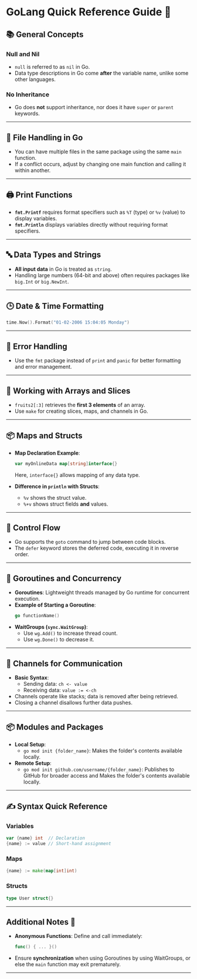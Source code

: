 
# GoLang Quick Reference Guide 🐹

## 📚 General Concepts

### Null and Nil
- `null` is referred to as `nil` in Go.
- Data type descriptions in Go come **after** the variable name, unlike some other languages.

### No Inheritance
- Go does **not** support inheritance, nor does it have `super` or `parent` keywords.

---

## 📄 File Handling in Go

- You can have multiple files in the same package using the same `main` function. 
- If a conflict occurs, adjust by changing one main function and calling it within another.

---

## 🖨️ Print Functions

- **`fmt.Printf`** requires format specifiers such as `%T` (type) or `%v` (value) to display variables.
- **`fmt.Println`** displays variables directly without requiring format specifiers.

---

## 🔤 Data Types and Strings

- **All input data** in Go is treated as `string`.
- Handling large numbers (64-bit and above) often requires packages like `big.Int` or `big.NewInt`.

---

## 🕒 Date & Time Formatting

```go
time.Now().Format("01-02-2006 15:04:05 Monday")
```

---

## 🛑 Error Handling

- Use the `fmt` package instead of `print` and `panic` for better formatting and error management.

---

## 🧩 Working with Arrays and Slices

- `fruits2[:3]` retrieves the **first 3 elements** of an array.
- Use `make` for creating slices, maps, and channels in Go.

---

## 📦 Maps and Structs

- **Map Declaration Example**:
  ```go
  var myOnlineData map[string]interface{}
  ```
  Here, `interface{}` allows mapping of any data type.

- **Difference in `println` with Structs**:
  - `%v` shows the struct value.
  - `%+v` shows struct fields **and** values.

---

## 🔀 Control Flow

- Go supports the `goto` command to jump between code blocks.
- The `defer` keyword stores the deferred code, executing it in reverse order.

---

## 🚀 Goroutines and Concurrency

- **Goroutines**: Lightweight threads managed by Go runtime for concurrent execution.
- **Example of Starting a Goroutine**:
  ```go
  go functionName()
  ```
- **WaitGroups (`sync.WaitGroup`)**:
  - Use `wg.Add()` to increase thread count.
  - Use `wg.Done()` to decrease it.

---

## 🔗 Channels for Communication

- **Basic Syntax**:
  - Sending data: `ch <- value`
  - Receiving data: `value := <-ch`
- Channels operate like stacks; data is removed after being retrieved.
- Closing a channel disallows further data pushes.

---

## 📦 Modules and Packages

- **Local Setup**:
  - `go mod init {folder_name}`: Makes the folder's contents available locally.
- **Remote Setup**:
  - `go mod init github.com/username/{folder_name}`: Publishes to GitHub for broader access and Makes the folder's contents available locally.

---

## ✍️ Syntax Quick Reference

### Variables

```go
var {name} int  // Declaration
{name} := value // Short-hand assignment
```

### Maps

```go
{name} := make(map[int]int)
```

### Structs

```go
type User struct{}
```

---

## Additional Notes 📝

- **Anonymous Functions**: Define and call immediately:
  ```go
  func() { ... }()
  ```
- Ensure **synchronization** when using Goroutines by using WaitGroups, or else the `main` function may exit prematurely.

---
